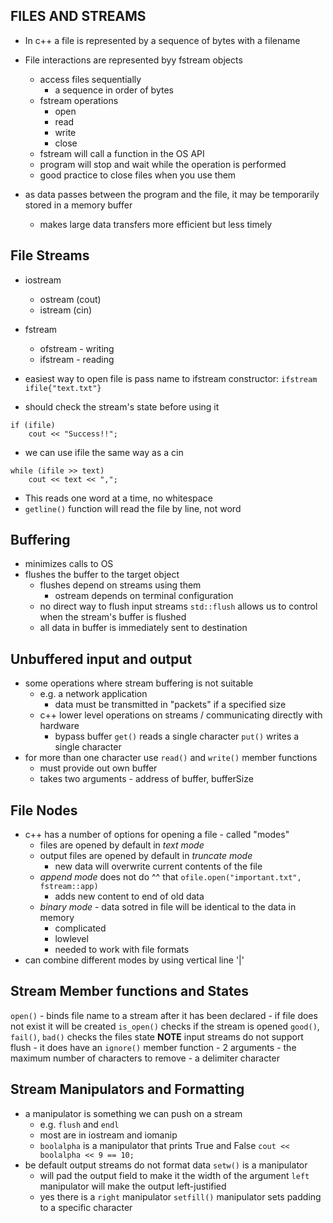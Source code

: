 ## FILES AND STREAMS
    
- In c++ a file is represented by a sequence of bytes with a filename

- File interactions are represented byy fstream objects
    - access files sequentially
        - a sequence in order of bytes
    - fstream operations
        - open
        - read
        - write
        - close
    - fstream will call a function in the OS API
    - program will stop and wait while the operation is performed
    - good practice to close files when you use them

- as data passes between the program and the file, it may be temporarily stored in a memory buffer
    - makes large data transfers more efficient but less timely


## File Streams

- iostream
    - ostream (cout)
    - istream (cin)

- fstream
    - ofstream - writing
    - ifstream - reading

- easiest way to open file is pass name to ifstream constructor: 
`ifstream ifile{"text.txt"}`
- should check the stream's state before using it
```
if (ifile)
    cout << "Success!!";
```

- we can use ifile the same way as a cin
```
while (ifile >> text)
    cout << text << ",";
```
- This reads one word at a time, no whitespace
- `getline()` function will read the file by line, not word


## Buffering
- minimizes calls to OS
- flushes the buffer to the target object
    - flushes depend on streams using them
        - ostream depends on terminal configuration
    - no direct way to flush input streams
`std::flush` allows us to control when the stream's buffer is flushed
    - all data in buffer is immediately sent to destination

## Unbuffered input and output
- some operations where stream buffering is not suitable
    - e.g. a network application
        - data must be transmitted in "packets" if a specified size
    - c++ lower level operations on streams / communicating directly with hardware
        - bypass buffer
`get()` reads a single character
`put()` writes a single character
- for more than one character use `read()` and `write()` member functions
    - must provide out own buffer
    - takes two arguments - address of buffer, bufferSize

## File Nodes
- c++ has a number of options for opening a file - called "modes"
    - files are opened by default in *text mode*
    - output files are opened by default in *truncate mode*
        - new data will overwrite current contents of the file
    - *append mode* does not do ^^ that `ofile.open("important.txt", fstream::app)`
        - adds new content to end of old data
    - *binary mode* - data sotred in file will be identical to the data in memory
        - complicated
        - lowlevel
        - needed to work with file formats
- can combine different modes by using vertical line '|'

## Stream Member functions and States
`open()` - binds file name to a stream after it has been declared
    - if file does not exist it will be created
`is_open()` checks if the stream is opened
`good()`, `fail()`, `bad()` checks the files state
**NOTE** input streams do not support flush
    - it does have an `ignore()` member function
    - 2 arguments
        - the maximum number of characters to remove
        - a delimiter character

## Stream Manipulators and Formatting
- a manipulator is something we can push on a stream
    - e.g. `flush` and `endl`
    - most are in iostream and iomanip
    - `boolalpha` is a manipulator that prints True and False 
        `cout << boolalpha << 9 == 10;`
- be default output streams do not format data
`setw()` is a manipulator 
    - will pad the output field to make it the width of the argument
`left` manipulator will make the output left-justified
    - yes there is a `right` manipulator
`setfill()` manipulator sets padding to a specific character
